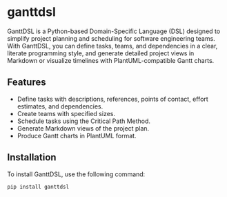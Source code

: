 
# ganttdsl

GanttDSL is a Python-based Domain-Specific Language (DSL) designed to simplify project planning and scheduling for software engineering teams. With GanttDSL, you can define tasks, teams, and dependencies in a clear, literate programming style, and generate detailed project views in Markdown or visualize timelines with PlantUML-compatible Gantt charts.

## Features

- Define tasks with descriptions, references, points of contact, effort estimates, and dependencies.
- Create teams with specified sizes.
- Schedule tasks using the Critical Path Method.
- Generate Markdown views of the project plan.
- Produce Gantt charts in PlantUML format.

## Installation

To install GanttDSL, use the following command:

```sh
pip install ganttdsl
```